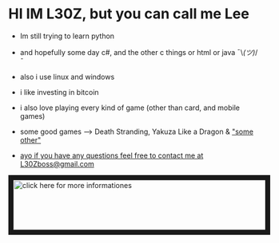 # HI IM L30Z, but you can call me Lee 
- Im still trying to learn python 
- and hopefully some day c#, and the other c things or html or java ¯\\_(ツ)_/¯ 
- also i use linux and windows
- i like investing in bitcoin 
- i also love playing every kind of game (other than card, and mobile games)
- some good games --> Death Stranding, Yakuza Like a Dragon & <a href="https://www.youtube.com/watch?v=dQw4w9WgXcQ
" target="_blank">
 "some other"

- ayo if you have any questions feel free to contact me at L30Zboss@gmail.com

<a href="https://www.youtube.com/watch?v=dQw4w9WgXcQ
" target="_blank"><img src="https://i.imgur.com/DlcFrbK.png" 
alt="click here for more informationes" width="870" height="100" border="10" /></a>
